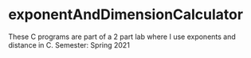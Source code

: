# exponentAndDimensionCalculator
These C programs are part of a 2 part lab where I use exponents and distance in C. Semester: Spring 2021
